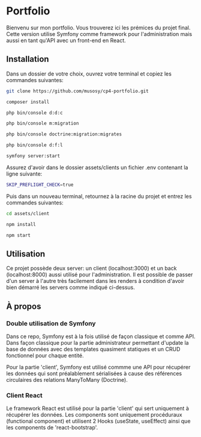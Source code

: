 # Portfolio

Bienvenu sur mon portfolio. Vous trouverez ici les prémices du projet final. Cette version utilise Symfony comme framework pour l'administration mais aussi en tant qu'API avec un front-end en React.

## Installation
Dans un dossier de votre choix, ouvrez votre terminal et copiez les commandes suivantes: 

```bash
git clone https://github.com/musosy/cp4-portfolio.git
```
```bash
composer install
```
```bash
php bin/console d:d:c
```
```bash
php bin/console m:migration
```
```bash
php bin/console doctrine:migration:migrates
```
```bash
php bin/console d:f:l
```
```bash
symfony server:start
```

Assurez d'avoir dans le dossier assets/clients un fichier .env contenant la ligne suivante: 
```bash
SKIP_PREFLIGHT_CHECK=true
```

Puis dans un nouveau terminal, retournez à la racine du projet et entrez les commandes suivantes:

```bash
cd assets/client
```
```bash
npm install
```
```bash
npm start
```

## Utilisation
Ce projet possède deux server: un client (localhost:3000) et un back (localhost:8000) aussi utilisé pour l'administration. Il est possible de passer d'un server à l'autre très facilement dans les renders à condition d'avoir bien démarré les servers comme indiqué ci-dessus.

## À propos
### Double utilisation de Symfony
Dans ce repo, Symfony est à la fois utilisé de façon classique et comme API. Dans façon classique pour la partie administrateur permettant d'update la base de données avec des templates quasiment statiques et un CRUD fonctionnel pour chaque entité.

Pour la partie 'client', Symfony est utilisé commme une API pour récupérer les données qui sont préalablement sérialisées à cause des références circulaires des relations ManyToMany (Doctrine).

### Client React
Le framework React est utilisé pour la partie 'client' qui sert uniquement à récupérer les données. Les components sont uniquement procéduraux (functional component) et utilisent 2 Hooks (useState, useEffect) ainsi que les components de 'react-bootstrap'.